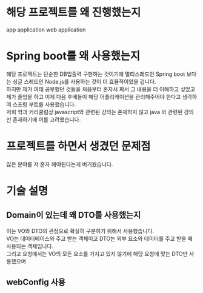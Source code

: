 # 해당 프로젝트를 왜 진행했는지                
app application
web application
             
# Spring boot를 왜 사용했는지                   
해당 프로젝트는 단순한 DB입출력 구현하는 것이기에 
멀티스레드인 Spring boot 보다는 싱글 스레드인 Node.js를 사용하는 것이 더 효율적이었을 겁니다.                            
하지만 제가 여태 공부했던 것들을 처음부터 혼자서 짜서 그 내용을 더 이해하고 싶었고         
제가 졸업을 하고 이제 다음 후배들이 해당 어플리케이션을 관리해주어야 한다고 생각하여 스프링 부트를 사용했습니다.         
저희 학과 커리큘럼상 javascript와 관련된 강의는 존재하지 않고 java 와 관련된 강의만 존재하기에 이를 고려했습니다.                
       
# 프로젝트를 하면서 생겼던 문제점    
많은 분야를 저 혼자 해야된다는게 버거웠습니다.   

# 기술 설명 
## Domain이 있는데 왜 DTO를 사용했는지    
이는 VO와 DTO의 관점으로 확실히 구분하기 위해서 사용했습니다.   
VO는 데이터베이스와 주고 받는 객체이고 DTO는 외부 요소와 데이터를 주고 받을 때 사용되는 객체입니다.   
그리고 요청에서는 VO의 모든 요소를 가지고 있지 않기에 해당 요청에 맞는 DTO만 사용했으며 

## webConfig 사용  

